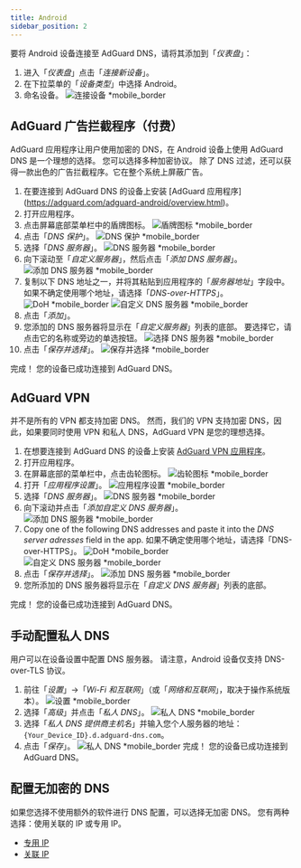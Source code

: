 ```yaml
---
title: Android
sidebar_position: 2
---
```


要将 Android 设备连接至 AdGuard DNS，请将其添加到「_仪表盘_」：

1. 进入「_仪表盘_」点击「_连接新设备_」。
2. 在下拉菜单的「_设备类型_」中选择 Android。
3. 命名设备。
   ![连接设备 \*mobile\_border](https://cdn.adtidy.org/content/kb/dns/private/new_dns/connect/android_ab/choose_android.png)

## AdGuard 广告拦截程序（付费）

AdGuard 应用程序让用户使用加密的 DNS，在 Android 设备上使用 AdGuard DNS 是一个理想的选择。 您可以选择多种加密协议。 除了 DNS 过滤，还可以获得一款出色的广告拦截程序。它在整个系统上屏蔽广告。

1. 在要连接到 AdGuard DNS 的设备上安装 [AdGuard 应用程序] (https://adguard.com/adguard-android/overview.html)。
2. 打开应用程序。
3. 点击屏幕底部菜单栏中的盾牌图标。
   ![盾牌图标 \*mobile\_border](https://cdn.adtidy.org/content/kb/dns/private/new_dns/connect/android_ab/android_step3.png)
4. 点击「_DNS 保护_」。
   ![DNS 保护 \*mobile\_border](https://cdn.adtidy.org/content/kb/dns/private/new_dns/connect/android_ab/android_step4.png)
5. 选择「_DNS 服务器_」。
   ![DNS 服务器 \*mobile\_border](https://cdn.adtidy.org/content/kb/dns/private/new_dns/connect/android_ab/android_step5.png)
6. 向下滚动至「_自定义服务器_」，然后点击「_添加 DNS 服务器_」。
   ![添加 DNS 服务器 \*mobile\_border](https://cdn.adtidy.org/content/kb/dns/private/new_dns/connect/android_ab/android_step6.png)
7. 复制以下 DNS 地址之一，并将其粘贴到应用程序的「_服务器地址_」字段中。 如果不确定使用哪个地址，请选择「_DNS-over-HTTPS_」。
   ![DoH \*mobile\_border](https://cdn.adtidy.org/content/kb/dns/private/new_dns/connect/android_ab/android_step7_1.png)
   ![自定义 DNS 服务器 \*mobile\_border](https://cdn.adtidy.org/content/kb/dns/private/new_dns/connect/android_ab/android_step7_2.png)
8. 点击「_添加_」。
9. 您添加的 DNS 服务器将显示在「_自定义服务器_」列表的底部。 要选择它，请点击它的名称或旁边的单选按钮。
   ![选择 DNS 服务器 \*mobile\_border](https://cdn.adtidy.org/content/kb/dns/private/new_dns/connect/android_ab/android_step_9.png)
10. 点击「_保存并选择_」。
    ![保存并选择 \*mobile\_border](https://cdn.adtidy.org/content/kb/dns/private/new_dns/connect/android_ab/android_step10.png)

完成！ 您的设备已成功连接到 AdGuard DNS。

## AdGuard VPN

并不是所有的 VPN 都支持加密 DNS。 然而，我们的 VPN 支持加密 DNS，因此，如果要同时使用 VPN 和私人 DNS，AdGuard VPN 是您的理想选择。

1. 在想要连接到 AdGuard DNS 的设备上安装 [AdGuard VPN 应用程序](https://adguard-vpn.com/android/overview.html)。
2. 打开应用程序。
3. 在屏幕底部的菜单栏中，点击齿轮图标。
   ![齿轮图标 \*mobile\_border](https://cdn.adtidy.org/content/kb/dns/private/new_dns/connect/android_vpn/android_step3.png)
4. 打开「_应用程序设置_」。
   ![应用程序设置 \*mobile\_border](https://cdn.adtidy.org/content/kb/dns/private/new_dns/connect/android_vpn/android_step4.png)
5. 选择「_DNS 服务器_」。
   ![DNS 服务器 \*mobile\_border](https://cdn.adtidy.org/content/kb/dns/private/new_dns/connect/android_vpn/android_step5.png)
6. 向下滚动并点击「_添加自定义 DNS 服务器_」。
   ![添加 DNS 服务器 \*mobile\_border](https://cdn.adtidy.org/content/kb/dns/private/new_dns/connect/android_vpn/android_step6.png)
7. Copy one of the following DNS addresses and paste it into the _DNS server adresses_ field in the app. 如果不确定使用哪个地址，请选择「DNS-over-HTTPS」。
   ![DoH \*mobile\_border](https://cdn.adtidy.org/content/kb/dns/private/new_dns/connect/android_vpn/android_step7_1.png)
   ![自定义 DNS 服务器 \*mobile\_border](https://cdn.adtidy.org/content/kb/dns/private/new_dns/connect/android_vpn/android_step7_2.png)
8. 点击「_保存并选择_」。
   ![添加 DNS 服务器 \*mobile\_border](https://cdn.adtidy.org/content/kb/dns/private/new_dns/connect/android_vpn/android_step8.png)
9. 您所添加的 DNS 服务器将显示在「_自定义 DNS 服务器_」列表的底部。

完成！ 您的设备已成功连接到 AdGuard DNS。

## 手动配置私人 DNS

用户可以在设备设置中配置 DNS 服务器。 请注意，Android 设备仅支持 DNS-over-TLS 协议。

1. 前往「_设置_」→「_Wi-Fi 和互联网_」（或「_网络和互联网_」，取决于操作系统版本）。
   ![设置 \*mobile\_border](https://cdn.adtidy.org/content/kb/dns/private/new_dns/connect/android_manual/manual_step1.png)
2. 选择「_高级_」并点击「_私人 DNS_」。
   ![私人 DNS \*mobile\_border](https://cdn.adtidy.org/content/kb/dns/private/new_dns/connect/android_manual/manual_step2.png)
3. 选择「_私人 DNS 提供商主机名_」并输入您个人服务器的地址：`{Your_Device_ID}.d.adguard-dns.com`。
4. 点击「_保存_」。
   ![私人 DNS \*mobile\_border](https://cdn.adtidy.org/content/kb/dns/private/new_dns/connect/android_manual/manual_step4.png)
   完成！ 您的设备已成功连接到 AdGuard DNS。

## 配置无加密的 DNS

如果您选择不使用额外的软件进行 DNS 配置，可以选择无加密 DNS。 您有两种选择：使用关联的 IP 或专用 IP。

- [专用 IP](/private-dns/connect-devices/other-options/dedicated-ip.md)
- [关联 IP](/private-dns/connect-devices/other-options/linked-ip.md)
